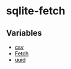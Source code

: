 # sqlite-fetch

## Variables

- [csv](variables/csv.md)
- [Fetch](variables/Fetch.md)
- [uuid](variables/uuid.md)
